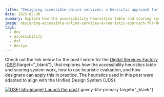 ```yaml
---
title: 'Designing accessible online services: a heuristic approach for designers (By DSF)'
date: 2025-05-30
summary: Explore how the accessibility heuristics table and scoring system work, how to use heuristic evaluation, and how designers can apply this in practice.
image: designing-accessible-online-services-a-heuristic-approach-for-designers-2.png
tags:
  - dev
  - accessibility
  - dsf
  - design
---
```

Check out the link below for the post I wrote for the [Digital Services Factory (DSF)](https://dsf.dmrid.gov.cy/){target="_blank"}, that explores how the accessibility heuristics table and scoring system work, how to use heuristic evaluation, and how designers can apply this in practice. The heuristics used in this post were adapted to align with the Unified Design System (UDS).

[![DSF](/img/dsf-small-white-icon.svg){.btn-image} Launch the post](https://dsf.dmrid.gov.cy/2025/05/30/designing-accessible-online-services-a-heuristic-approach-for-designers/){.govcy-btn-primary target="_blank"}